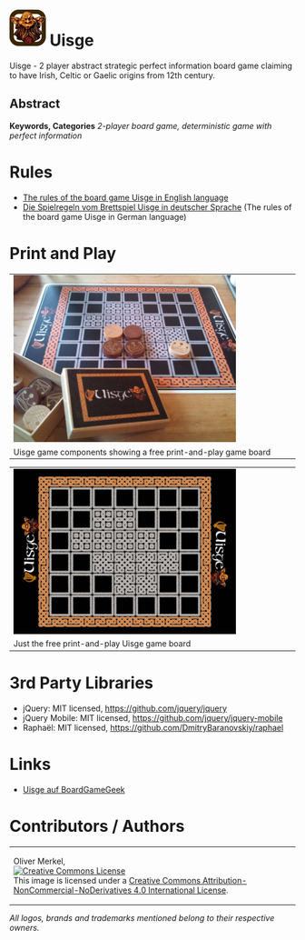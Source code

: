 <img alt="Uisge icon" width="64" src="html5/src/img/icons/uisge64.png" /> Uisge
====================

Uisge - 2 player abstract strategic perfect information
board game claiming to have Irish, Celtic or Gaelic origins from 12th century.

## Abstract

__Keywords, Categories__ _2-player board game, deterministic game with perfect information_ 

# Rules

* <a href='https://omerkel.github.io/Uisge/html5/src/uisge_rules-en.html'>The rules of the board game Uisge in English language</a>
* <a href='https://omerkel.github.io/Uisge/html5/src/uisge_rules-de.html'>Die Spielregeln vom Brettspiel Uisge in deutscher Sprache</a> (The rules of the board game Uisge in German language)

# Print and Play

<table>
  <tr>
    <td>
      <img src='res/uisge_components.jpg' width='80%' />
    </td>
  </tr>
  <tr>
    <td>
      Uisge game components showing a free print-and-play game board
    </td>
  </tr>
</table>

<table>
  <tr>
    <td>
      <img src='res/pnp-uisge_board.jpg' width='80%' />
    </td>
  </tr>
  <tr>
    <td>
      Just the free print-and-play Uisge game board
    </td>
  </tr>
</table>

# 3rd Party Libraries

* jQuery: MIT licensed, https://github.com/jquery/jquery
* jQuery Mobile: MIT licensed, https://github.com/jquery/jquery-mobile
* Raphaël: MIT licensed, https://github.com/DmitryBaranovskiy/raphael

# Links

* <a href='https://boardgamegeek.com/boardgame/11421/uisge'>Uisge auf BoardGameGeek</a>

# Contributors / Authors

<table>
  <tr>
    <td><p>Oliver Merkel,<br /><a rel="license" href="http://creativecommons.org/licenses/by-nc-nd/4.0/"><img alt="Creative Commons License" style="border-width:0" src="http://i.creativecommons.org/l/by-nc-nd/4.0/88x31.png" /></a><br />This image is licensed under a <a rel="license" href="http://creativecommons.org/licenses/by-nc-nd/4.0/">Creative Commons Attribution-NonCommercial-NoDerivatives 4.0 International License</a>.
    </p>
    </td>
  </tr>
</table>

_All logos, brands and trademarks mentioned belong to their respective owners._
